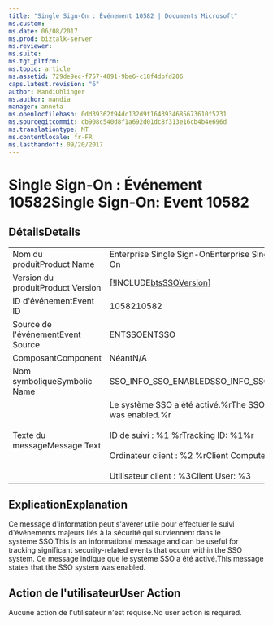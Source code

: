 ```yaml
---
title: "Single Sign-On : Événement 10582 | Documents Microsoft"
ms.custom: 
ms.date: 06/08/2017
ms.prod: biztalk-server
ms.reviewer: 
ms.suite: 
ms.tgt_pltfrm: 
ms.topic: article
ms.assetid: 729de9ec-f757-4891-9be6-c18f4dbfd206
caps.latest.revision: "6"
author: MandiOhlinger
ms.author: mandia
manager: anneta
ms.openlocfilehash: 0dd39362f94dc132d9f1643934685673610f5231
ms.sourcegitcommit: cb908c540d8f1a692d01dc8f313e16cb4b4e696d
ms.translationtype: MT
ms.contentlocale: fr-FR
ms.lasthandoff: 09/20/2017
---
```

# <a name="single-sign-on-event-10582"></a><span data-ttu-id="8e3f7-102">Single Sign-On : Événement 10582</span><span class="sxs-lookup"><span data-stu-id="8e3f7-102">Single Sign-On: Event 10582</span></span>
## <a name="details"></a><span data-ttu-id="8e3f7-103">Détails</span><span class="sxs-lookup"><span data-stu-id="8e3f7-103">Details</span></span>  
  
|||  
|-|-|  
|<span data-ttu-id="8e3f7-104">Nom du produit</span><span class="sxs-lookup"><span data-stu-id="8e3f7-104">Product Name</span></span>|<span data-ttu-id="8e3f7-105">Enterprise Single Sign-On</span><span class="sxs-lookup"><span data-stu-id="8e3f7-105">Enterprise Single Sign-On</span></span>|  
|<span data-ttu-id="8e3f7-106">Version du produit</span><span class="sxs-lookup"><span data-stu-id="8e3f7-106">Product Version</span></span>|[!INCLUDE[btsSSOVersion](../includes/btsssoversion-md.md)]|  
|<span data-ttu-id="8e3f7-107">ID d'événement</span><span class="sxs-lookup"><span data-stu-id="8e3f7-107">Event ID</span></span>|<span data-ttu-id="8e3f7-108">10582</span><span class="sxs-lookup"><span data-stu-id="8e3f7-108">10582</span></span>|  
|<span data-ttu-id="8e3f7-109">Source de l'événement</span><span class="sxs-lookup"><span data-stu-id="8e3f7-109">Event Source</span></span>|<span data-ttu-id="8e3f7-110">ENTSSO</span><span class="sxs-lookup"><span data-stu-id="8e3f7-110">ENTSSO</span></span>|  
|<span data-ttu-id="8e3f7-111">Composant</span><span class="sxs-lookup"><span data-stu-id="8e3f7-111">Component</span></span>|<span data-ttu-id="8e3f7-112">Néant</span><span class="sxs-lookup"><span data-stu-id="8e3f7-112">N/A</span></span>|  
|<span data-ttu-id="8e3f7-113">Nom symbolique</span><span class="sxs-lookup"><span data-stu-id="8e3f7-113">Symbolic Name</span></span>|<span data-ttu-id="8e3f7-114">SSO_INFO_SSO_ENABLED</span><span class="sxs-lookup"><span data-stu-id="8e3f7-114">SSO_INFO_SSO_ENABLED</span></span>|  
|<span data-ttu-id="8e3f7-115">Texte du message</span><span class="sxs-lookup"><span data-stu-id="8e3f7-115">Message Text</span></span>|<span data-ttu-id="8e3f7-116">Le système SSO a été activé.%r</span><span class="sxs-lookup"><span data-stu-id="8e3f7-116">The SSO system was enabled.%r</span></span><br /><br /> <span data-ttu-id="8e3f7-117">ID de suivi : %1 %r</span><span class="sxs-lookup"><span data-stu-id="8e3f7-117">Tracking ID: %1%r</span></span><br /><br /> <span data-ttu-id="8e3f7-118">Ordinateur client : %2 %r</span><span class="sxs-lookup"><span data-stu-id="8e3f7-118">Client Computer: %2%r</span></span><br /><br /> <span data-ttu-id="8e3f7-119">Utilisateur client : %3</span><span class="sxs-lookup"><span data-stu-id="8e3f7-119">Client User: %3</span></span>|  
  
## <a name="explanation"></a><span data-ttu-id="8e3f7-120">Explication</span><span class="sxs-lookup"><span data-stu-id="8e3f7-120">Explanation</span></span>  
 <span data-ttu-id="8e3f7-121">Ce message d'information peut s'avérer utile pour effectuer le suivi d'événements majeurs liés à la sécurité qui surviennent dans le système SSO.</span><span class="sxs-lookup"><span data-stu-id="8e3f7-121">This is an informational message and can be useful for tracking significant security-related events that occurr within the SSO system.</span></span> <span data-ttu-id="8e3f7-122">Ce message indique que le système SSO a été activé.</span><span class="sxs-lookup"><span data-stu-id="8e3f7-122">This message states that the SSO system was enabled.</span></span>  
  
## <a name="user-action"></a><span data-ttu-id="8e3f7-123">Action de l'utilisateur</span><span class="sxs-lookup"><span data-stu-id="8e3f7-123">User Action</span></span>  
 <span data-ttu-id="8e3f7-124">Aucune action de l'utilisateur n'est requise.</span><span class="sxs-lookup"><span data-stu-id="8e3f7-124">No user action is required.</span></span>